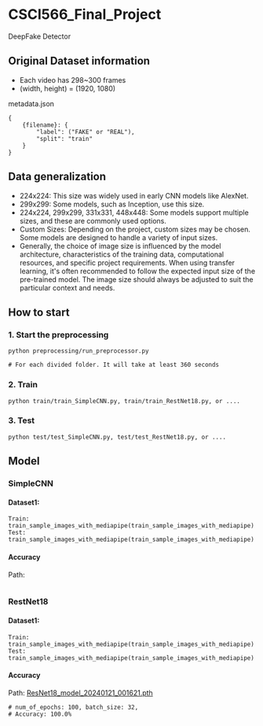 # CSCI566_Final_Project

DeepFake Detector

## Original Dataset information

* Each video has 298~300 frames
* (width, height) = (1920, 1080)

metadata.json

```
{
    {filename}: {
        "label": ("FAKE" or "REAL"),
        "split": "train"
    }
}
```

## Data generalization

* 224x224: This size was widely used in early CNN models like AlexNet.
* 299x299: Some models, such as Inception, use this size.
* 224x224, 299x299, 331x331, 448x448: Some models support multiple sizes, and these are commonly used options.
* Custom Sizes: Depending on the project, custom sizes may be chosen. Some models are designed to handle a variety of
  input sizes.
* Generally, the choice of image size is influenced by the model architecture, characteristics of the training data,
  computational resources, and specific project requirements. When using transfer learning, it's often recommended to
  follow the expected input size of the pre-trained model. The image size should always be adjusted to suit the
  particular context and needs.

## How to start

### 1. Start the preprocessing

```
python preprocessing/run_preprocessor.py

# For each divided folder. It will take at least 360 seconds 
```

### 2. Train

```
python train/train_SimpleCNN.py, train/train_RestNet18.py, or ....
```

### 3. Test

```
python test/test_SimpleCNN.py, test/test_RestNet18.py, or ....
```

## Model

### SimpleCNN

#### Dataset1:

``` 
Train: train_sample_images_with_mediapipe(train_sample_images_with_mediapipe)
Test: train_sample_images_with_mediapipe(train_sample_images_with_mediapipe)
```
#### Accuracy
Path: 
```
```

### RestNet18

#### Dataset1:

```
Train: train_sample_images_with_mediapipe(train_sample_images_with_mediapipe)
Test: train_sample_images_with_mediapipe(train_sample_images_with_mediapipe)
```
#### Accuracy
Path: [ResNet18_model_20240121_001621.pth](test%2FResNet18_model_20240121_001621.pth)
```
# num_of_epochs: 100, batch_size: 32, 
# Accuracy: 100.0%
```